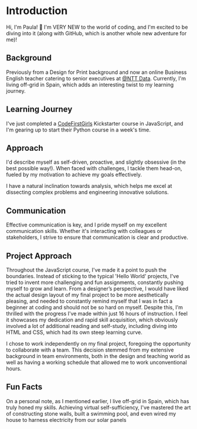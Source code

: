 # Introduction

Hi, I'm Paula! 👋 I'm VERY NEW to the world of coding, and I'm excited to be diving into it (along with GitHub, which is another whole new adventure for me)!

## Background

Previously from a Design for Print background and now an online Business English teacher catering to senior executives at [@NTT Data](https://github.com/NTTData). Currently, I'm living off-grid in Spain, which adds an interesting twist to my learning journey.

## Learning Journey

I've just completed a [CodeFirstGirls](https://codefirstgirls.org.uk/) Kickstarter course in JavaScript, and I'm gearing up to start their Python course in a week's time.

## Approach

I'd describe myself as self-driven, proactive, and slightly obsessive (in the best possible way!). When faced with challenges, I tackle them head-on, fueled by my motivation to achieve my goals effectively. 

I have a natural inclination towards analysis, which helps me excel at dissecting complex problems and engineering innovative solutions. 

## Communication

Effective communication is key, and I pride myself on my excellent communication skills. Whether it's interacting with colleagues or stakeholders, I strive to ensure that communication is clear and productive.

## Project Approach

Throughout the JavaScript course, I've made it a point to push the boundaries. Instead of sticking to the typical 'Hello World' projects, I've tried to invent more challenging and fun assignments, constantly pushing myself to grow and learn.
From a designer’s perspective, I would have liked the actual design layout of my final project to be more aesthetically pleasing, and needed to constantly remind myself that I was in fact a beginner at coding and should not be so hard on myself.
Despite this, I'm thrilled with the progress I've made within just 16 hours of instruction. I feel it showcases my dedication and rapid skill acquisition, which obviously involved a lot of additional reading and self-study, including diving into HTML and CSS, which had its own steep learning curve.

I chose to work independently on my final project, foregoing the opportunity to collaborate with a team. This decision stemmed from my extensive background in team environments, both in the design and teaching world as well as having a working schedule that allowed me to work unconventional hours.

## Fun Facts
On a personal note, as I mentioned earlier, I live off-grid in Spain, which has truly honed my skills. Achieving virtual self-sufficiency, I've mastered the art of constructing stone walls, built a swimming pool, and even wired my house to harness electricity from our solar panels
